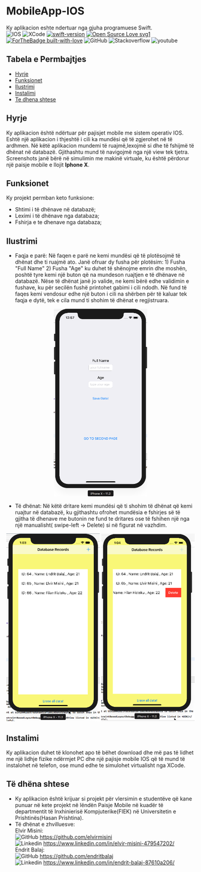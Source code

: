# MobileApp-IOS
Ky aplikacion eshte ndertuar nga gjuha programuese Swift. <br />
<img alt="IOS" src="https://img.shields.io/badge/iOS-000000?style=for-the-badge&logo=ios&logoColor=white"/>
<img alt="XCode" src="https://img.shields.io/badge/Xcode-007ACC?style=flat-square&logo=Xcode&logoColor=white" />
[![swift-version](https://img.shields.io/badge/swift-5.1-brightgreen.svg)](https://github.com/apple/swift)
[![Open Source Love svg1](https://badges.frapsoft.com/os/v1/open-source.svg?v=103)](https://github.com/ellerbrock/open-source-badges/)
[![ForTheBadge built-with-love](http://ForTheBadge.com/images/badges/built-with-love.svg)](https://GitHub.com/Naereen/)
<img alt="GitHub" src="https://img.shields.io/badge/GitHub-100000?style=for-the-badge&logo=github&logoColor=white" />
<img alt="Stackoverflow" src="https://img.shields.io/badge/Stack_Overflow-FE7A16?style=for-the-badge&logo=stack-overflow&logoColor=white" />
<img alt="youtube" src="https://img.shields.io/badge/YouTube-FF0000?style=for-the-badge&logo=youtube&logoColor=white" />
## Tabela e Permbajtjes
* [Hyrje](#hyrje)
* [Funksionet](#funksionet)
* [Ilustrimi](#ilustrimi)
* [Instalimi](#instalimi)
* [Te dhena shtese](#tedhenashtese)
## Hyrje
Ky aplikacion është ndërtuar për pajisjet mobile me sistem operativ IOS. Eshtë një aplikacion i thjeshtë i cili ka mundësi që të zgjerohet në të ardhmen. Në këtë aplikacion mundemi të ruajmë,lexojmë si dhe të fshijmë të dhënat në databazë. Gjithashtu mund të navigojmë nga një view tek tjetra. Screenshots janë bërë në simulimin me makinë virtuale, ku është përdorur një paisje mobile e llojit <strong>Iphone X</strong>.

## Funksionet
Ky projekt permban keto funksione:
* Shtimi i të dhënave në databazë;
* Leximi i të dhënave nga databaza;
* Fshirja e te dhenave nga databaza;

## Ilustrimi
* Faqja e parë: Në faqen e parë ne kemi mundësi që të plotësojmë të dhënat dhe ti ruajmë ato. Janë ofruar dy fusha për plotësim: 1) Fusha "Full Name" 2) Fusha "Age" ku duhet të shënojme emrin dhe moshën, poshtë tyre kemi një buton që na mundeson ruajtjen e të dhënave në databazë. Nëse të dhënat janë jo valide, ne kemi bërë edhe validimin e fushave, ku për secilën fushë printohet gabimi i cili ndodh. Në fund të faqes kemi vendosur edhe një buton i cili na shërben për të kaluar tek faqja e dytë, tek e cila mund ti shohim të dhënat e regjistruara.
<p float="left" align="center">
<img src="./Figures/1.png" alt="first_page" width="250" height="500">
</p>

* Të dhënat: Në këtë dritare kemi mundësi që ti shohim të dhënat që kemi ruajtur në databazë, ku gjithashtu ofrohet mundësia e fshirjes së të gjitha të dhenave me butonin ne fund te dritares ose të fshihen një nga një manualisht( swipe-left -> Delete) si në figurat në vazhdim.
<p float="left" align="center">
<img src="./Figures/3.png" alt="delete_all" width="250" height="500">
<img src="./Figures/4.png" alt="delete_one" width="250" height="500">
 </p>

## Instalimi
Ky aplikacion duhet të klonohet apo të bëhet download dhe më pas të lidhet me një lidhje fizike ndërmjet PC dhe një pajisje mobile IOS që të mund të instalohet në telefon, ose mund edhe te simulohet virtualisht nga XCode.

## Të dhëna shtese
* Ky aplikacion është krijuar si projekt për vlersimin e studentëve që kane punuar në kete projekt në lëndën Paisje Mobile në kuadër të departmentit të Inxhinierisë Kompjuterike(FIEK) në Universitetin e Prishtinës(Hasan Prishtina).
* Të dhënat e zhvilluesve:
<br>Elvir Misini:<br><img alt="GitHub" src="https://img.shields.io/badge/GitHub-100000?style=for-the-badge&logo=github&logoColor=white" /> https://github.com/elvirmisini
<br><img alt="Linkedin" src="https://img.shields.io/badge/LinkedIn-0077B5?style=for-the-badge&logo=linkedin&logoColor=white" /> https://www.linkedin.com/in/elvir-misini-479547202/
<br>Endrit Balaj:<br><img alt="GitHub" src="https://img.shields.io/badge/GitHub-100000?style=for-the-badge&logo=github&logoColor=white" /> https://github.com/endritbalaj
<br><img alt="Linkedin" src="https://img.shields.io/badge/LinkedIn-0077B5?style=for-the-badge&logo=linkedin&logoColor=white" /> https://www.linkedin.com/in/endrit-balaj-87610a206/
